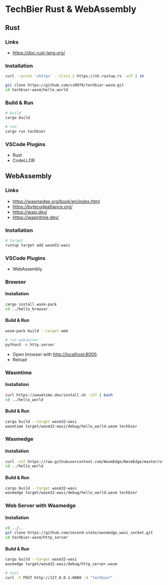 # TechBier Rust & WebAssembly

## Rust

### Links

* <https://doc.rust-lang.org/>

### Installation

```bash
curl --proto '=https' --tlsv1.2 https://sh.rustup.rs -sSf | sh

git clone https://github.com/cs0978/techbier-wasm.git
cd techbier-wasm/hello_world
```

### Build & Run

```bash
# build
cargo build

# run
cargo run techbier
```

### VSCode Plugins

* Rust
* CodeLLDB

## WebAssembly

### Links

* <https://wasmedge.org/book/en/index.html>
* <https://bytecodealliance.org/>
* <https://wasi.dev/>
* <https://wasmtime.dev/>

### Installation

```bash
# target
rustup target add wasm32-wasi
```

### VSCode Plugins

* WebAssembly

### Browser

#### Installation

```bash
cargo install wasm-pack
cd ../hello_browser
```

#### Build & Run

```bash
wasm-pack build --target web

# run webserver
python3 -m http.server
```

* Open browser with <http://localhost:8000>.
* Reload

### Wasmtime

#### Installation

```bash
curl https://wasmtime.dev/install.sh -sSf | bash
cd ../hello_world
```

#### Build & Run

```bash
cargo build --target wasm32-wasi
wasmtime target/wasm32-wasi/debug/hello_world.wasm techbier
```

### Wasmedge

#### Installation

```bash
curl -sSf https://raw.githubusercontent.com/WasmEdge/WasmEdge/master/utils/install.sh | bash
cd ../hello_world
```

#### Build & Run

```bash
cargo build --target wasm32-wasi
wasmedge target/wasm32-wasi/debug/hello_world.wasm techbier
```

### Web Server with Wasmedge

#### Installation

```bash
cd ../..
git clone https://github.com/second-state/wasmedge_wasi_socket.git
cd techbier-wasm/http_server
```

#### Build & Run

```bash
cargo build --target wasm32-wasi
wasmedge target/wasm32-wasi/debug/http_server.wasm

# test
curl -X POST http://127.0.0.1:8080 -d "techbier"
```
